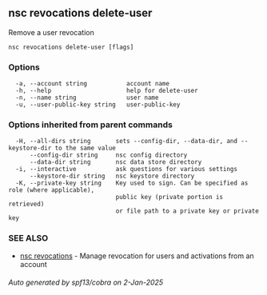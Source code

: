 ## nsc revocations delete-user

Remove a user revocation

```
nsc revocations delete-user [flags]
```

### Options

```
  -a, --account string           account name
  -h, --help                     help for delete-user
  -n, --name string              user name
  -u, --user-public-key string   user-public-key
```

### Options inherited from parent commands

```
  -H, --all-dirs string       sets --config-dir, --data-dir, and --keystore-dir to the same value
      --config-dir string     nsc config directory
      --data-dir string       nsc data store directory
  -i, --interactive           ask questions for various settings
      --keystore-dir string   nsc keystore directory
  -K, --private-key string    Key used to sign. Can be specified as role (where applicable),
                              public key (private portion is retrieved)
                              or file path to a private key or private key 
```

### SEE ALSO

* [nsc revocations](nsc_revocations.md)	 - Manage revocation for users and activations from an account

###### Auto generated by spf13/cobra on 2-Jan-2025
